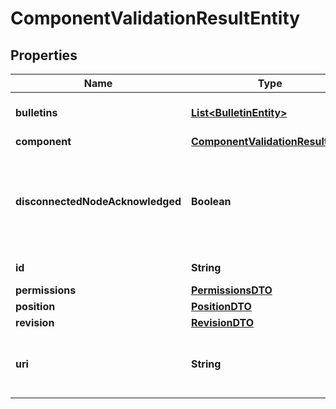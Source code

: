 # ComponentValidationResultEntity

## Properties
Name | Type | Description | Notes
------------ | ------------- | ------------- | -------------
**bulletins** | [**List&lt;BulletinEntity&gt;**](BulletinEntity.md) | The bulletins for this component. |  [optional]
**component** | [**ComponentValidationResultDTO**](ComponentValidationResultDTO.md) |  |  [optional]
**disconnectedNodeAcknowledged** | **Boolean** | Acknowledges that this node is disconnected to allow for mutable requests to proceed. |  [optional]
**id** | **String** | The id of the component. |  [optional]
**permissions** | [**PermissionsDTO**](PermissionsDTO.md) |  |  [optional]
**position** | [**PositionDTO**](PositionDTO.md) |  |  [optional]
**revision** | [**RevisionDTO**](RevisionDTO.md) |  |  [optional]
**uri** | **String** | The URI for futures requests to the component. |  [optional]
